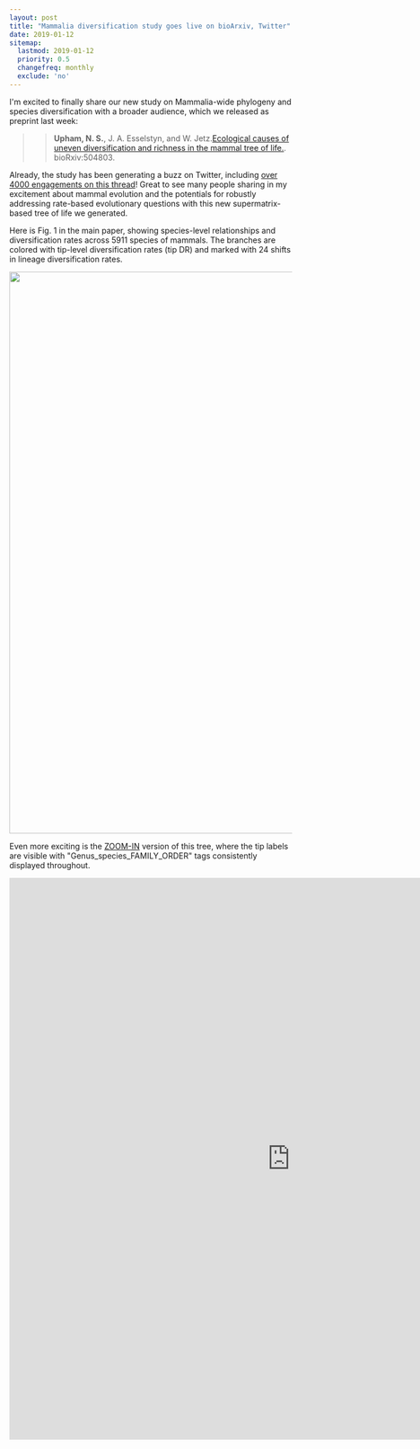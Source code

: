 ```yaml
---
layout: post
title: "Mammalia diversification study goes live on bioArxiv, Twitter"
date: 2019-01-12
sitemap:
  lastmod: 2019-01-12
  priority: 0.5
  changefreq: monthly
  exclude: 'no'
---
```


I'm excited to finally share our new study on Mammalia-wide phylogeny and species diversification with a broader audience, which we released as preprint last week: 

>>**Upham, N. S.**, J. A. Esselstyn, and W. Jetz.[Ecological causes of uneven diversification and richness in the mammal tree of life.](https://doi.org/10.1101/504803). bioRxiv:504803.

Already, the study has been generating a buzz on Twitter, including [over 4000 engagements on this thread](https://twitter.com/n8_upham/status/1082317979776401409)!  Great to see many people sharing in my excitement about mammal evolution and the potentials for robustly addressing rate-based evolutionary questions with this new supermatrix-based tree of life we generated.

Here is Fig. 1 in the main paper, showing species-level relationships and diversification rates across 5911 species of mammals. The branches are colored with tip-level diversification rates (tip DR) and marked with 24 shifts in lineage diversification rates.

<tr><td><img src="https://n8upham.github.io/images/Fig1_NDexp_TopoCons_24Oct2018.jpg" width="1000px" /></td></tr>

<p></p>
<p></p>

Even more exciting is the <a href="https://n8upham.github.io/images/FigS12_annotated.pdf">ZOOM-IN</a> version of this tree, where the tip labels are visible with "Genus_species_FAMILY_ORDER" tags consistently displayed throughout.

<embed src="https://n8upham.github.io/images/FigS12_annotated.pdf" width="1000px" height="1000px"/>

